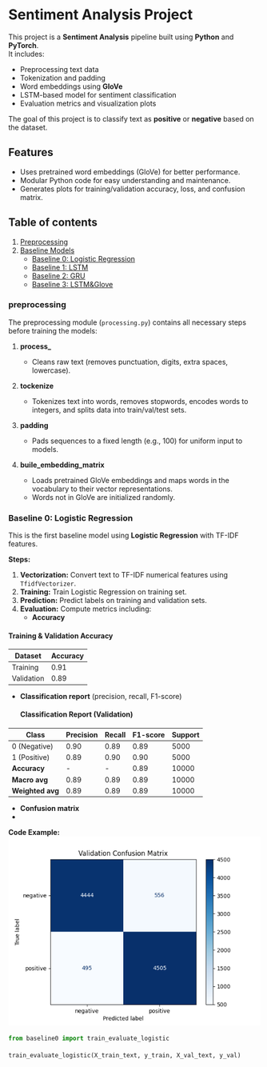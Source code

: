 # Sentiment Analysis Project

This project is a **Sentiment Analysis** pipeline built using **Python** and **PyTorch**.  
It includes:

- Preprocessing text data
- Tokenization and padding
- Word embeddings using **GloVe**
- LSTM-based model for sentiment classification
- Evaluation metrics and visualization plots

The goal of this project is to classify text as **positive** or **negative** based on the dataset.  

## Features

- Uses pretrained word embeddings (GloVe) for better performance.
- Modular Python code for easy understanding and maintenance.
- Generates plots for training/validation accuracy, loss, and confusion matrix.

## Table of contents

1. [Preprocessing](#preprocessing)
2. [Baseline Models](#baseline-models)
    - [Baseline 0: Logistic Regression](#baseline-0-logistic-regression)
    - [Baseline 1: LSTM](#baseline-1-lstm)
    - [Baseline 2: GRU](#baseline-2-gru)
    - [Baseline 3: LSTM&Glove](#baseline-3-LSTM&Glove)
### preprocessing

The preprocessing module (`processing.py`) contains all necessary steps before training the models:

1. **process_**
   - Cleans raw text (removes punctuation, digits, extra spaces, lowercase).

2. **tockenize**
   - Tokenizes text into words, removes stopwords, encodes words to integers, and splits data into train/val/test sets.

3. **padding**
   - Pads sequences to a fixed length (e.g., 100) for uniform input to models.

4. **buile_embedding_matrix**
   - Loads pretrained GloVe embeddings and maps words in the vocabulary to their vector representations.
   - Words not in GloVe are initialized randomly.

  ### Baseline 0: Logistic Regression

This is the first baseline model using **Logistic Regression** with TF-IDF features.

**Steps:**
1. **Vectorization:** Convert text to TF-IDF numerical features using `TfidfVectorizer`.
2. **Training:** Train Logistic Regression on training set.
3. **Prediction:** Predict labels on training and validation sets.
4. **Evaluation:** Compute metrics including:
   - **Accuracy**
 #### Training & Validation Accuracy

| Dataset    | Accuracy |
|-----------|----------|
| Training  |  0.91     |
| Validation| 0.89    |
   - **Classification report** (precision, recall, F1-score)
     #### Classification Report (Validation)

| Class           | Precision | Recall | F1-score | Support |
|-----------------|-----------|--------|----------|---------|
| 0 (Negative)    | 0.90      | 0.89   | 0.89     | 5000    |
| 1 (Positive)    | 0.89      | 0.90   | 0.90     | 5000    |
| **Accuracy**    | -         | -      | 0.89     | 10000   |
| **Macro avg**   | 0.89      | 0.89   | 0.89     | 10000   |
| **Weighted avg**| 0.89      | 0.89   | 0.89     | 10000   |

   - **Confusion matrix**
   - 

**Code Example:**
![Validation Confusion Matrix](images/cm_base_line0.png)

```python
from baseline0 import train_evaluate_logistic

train_evaluate_logistic(X_train_text, y_train, X_val_text, y_val)


  
      




